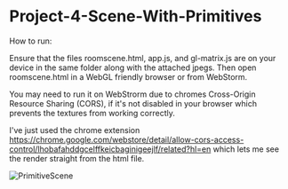 # Project-4-Scene-With-Primitives

How to run:

Ensure that the files roomscene.html, app.js, and gl-matrix.js are on your device in the same folder along with the attached jpegs. Then open roomscene.html in a WebGL friendly browser or from WebStorm.

You may need to run it on WebStrorm due to chromes Cross-Origin Resource Sharing (CORS), if it's not disabled in your browser which prevents the textures from working correctly.

I've just used the chrome extension https://chrome.google.com/webstore/detail/allow-cors-access-control/lhobafahddgcelffkeicbaginigeejlf/related?hl=en which lets me see the render straight from the html file.

![PrimitiveScene](https://user-images.githubusercontent.com/85852238/179364049-9516dcaf-48e2-40a7-ac55-2597f82c469a.jpg)
